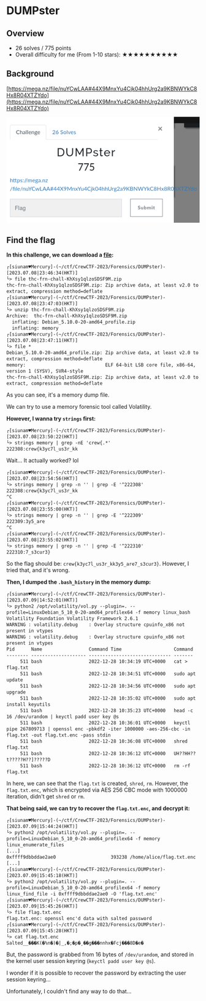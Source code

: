 # DUMPster

## Overview

- 26 solves / 775 points
- Overall difficulty for me (From 1-10 stars): ★★★★★★★★★★

## Background

[https://mega.nz/file/nuYCwLAA#44X9MnxYu4Cjk04hhUrg2a9KBNWYkC8Hx8R04XTZYdo](https://mega.nz/file/nuYCwLAA#44X9MnxYu4Cjk04hhUrg2a9KBNWYkC8Hx8R04XTZYdo)

![](https://github.com/siunam321/CTF-Writeups/blob/main/CrewCTF-2023/images/Pasted%20image%2020230710143029.png)

## Find the flag

**In this challenge, we can download a [file](https://mega.nz/file/nuYCwLAA#44X9MnxYu4Cjk04hhUrg2a9KBNWYkC8Hx8R04XTZYdo):**
```shell
┌[siunam♥Mercury]-(~/ctf/CrewCTF-2023/Forensics/DUMPster)-[2023.07.08|23:46:34(HKT)]
└> file thc-frn-chall-KhXsy1qlzoSDSF9M.zip   
thc-frn-chall-KhXsy1qlzoSDSF9M.zip: Zip archive data, at least v2.0 to extract, compression method=deflate
┌[siunam♥Mercury]-(~/ctf/CrewCTF-2023/Forensics/DUMPster)-[2023.07.08|23:47:03(HKT)]
└> unzip thc-frn-chall-KhXsy1qlzoSDSF9M.zip
Archive:  thc-frn-chall-KhXsy1qlzoSDSF9M.zip
  inflating: Debian_5.10.0-20-amd64_profile.zip  
  inflating: memory                  
┌[siunam♥Mercury]-(~/ctf/CrewCTF-2023/Forensics/DUMPster)-[2023.07.08|23:47:11(HKT)]
└> file *
Debian_5.10.0-20-amd64_profile.zip: Zip archive data, at least v2.0 to extract, compression method=deflate
memory:                             ELF 64-bit LSB core file, x86-64, version 1 (SYSV), SVR4-style
thc-frn-chall-KhXsy1qlzoSDSF9M.zip: Zip archive data, at least v2.0 to extract, compression method=deflate
```

As you can see, it's a memory dump file.

We can try to use a memory forensic tool called Volatility.

**However, I wanna try `strings` first:**
```shell
┌[siunam♥Mercury]-(~/ctf/CrewCTF-2023/Forensics/DUMPster)-[2023.07.08|23:50:22(HKT)]
└> strings memory | grep -nE 'crew{.*'
222308:crew{k3yc7l_us3r_kk
```

Wait... It actually worked? lol

```shell
┌[siunam♥Mercury]-(~/ctf/CrewCTF-2023/Forensics/DUMPster)-[2023.07.08|23:54:56(HKT)]
└> strings memory | grep -n '' | grep -E '^222308'
222308:crew{k3yc7l_us3r_kk
^C
┌[siunam♥Mercury]-(~/ctf/CrewCTF-2023/Forensics/DUMPster)-[2023.07.08|23:55:00(HKT)]
└> strings memory | grep -n '' | grep -E '^222309'
222309:3y5_are
^C
┌[siunam♥Mercury]-(~/ctf/CrewCTF-2023/Forensics/DUMPster)-[2023.07.08|23:55:02(HKT)]
└> strings memory | grep -n '' | grep -E '^222310'
222310:7_s3cur3}
```

So the flag should be: `crew{k3yc7l_us3r_kk3y5_are7_s3cur3}`. However, I tried that, and it's wrong.

**Then, I dumped the `.bash_history` in the memory dump:**
```
┌[siunam♥Mercury]-(~/ctf/CrewCTF-2023/Forensics/DUMPster)-[2023.07.09|14:52:01(HKT)]
└> python2 /opt/volatility/vol.py --plugin=. --profile=LinuxDebian_5_10_0-20-amd64_profilex64 -f memory linux_bash            
Volatility Foundation Volatility Framework 2.6.1
WARNING : volatility.debug    : Overlay structure cpuinfo_x86 not present in vtypes
WARNING : volatility.debug    : Overlay structure cpuinfo_x86 not present in vtypes
Pid      Name                 Command Time                   Command
-------- -------------------- ------------------------------ -------
     511 bash                 2022-12-28 10:34:19 UTC+0000   cat > flag.txt
     511 bash                 2022-12-28 10:34:51 UTC+0000   sudo apt update
     511 bash                 2022-12-28 10:34:56 UTC+0000   sudo apt upgrade
     511 bash                 2022-12-28 10:35:02 UTC+0000   sudo apt install keyutils
     511 bash                 2022-12-28 10:35:23 UTC+0000   head -c 16 /dev/urandom | keyctl padd user key @s
     511 bash                 2022-12-28 10:36:01 UTC+0000   keyctl pipe 267809713 | openssl enc -pbkdf2 -iter 1000000 -aes-256-cbc -in flag.txt -out flag.txt.enc -pass stdin
     511 bash                 2022-12-28 10:36:08 UTC+0000   shred flag.txt
     511 bash                 2022-12-28 10:36:12 UTC+0000   UH??HH??t?????H??]?????D
     511 bash                 2022-12-28 10:36:12 UTC+0000   rm -rf flag.txt
```

In here, we can see that the `flag.txt` is created, `shred`, `rm`. However, the `flag.txt.enc`, which is encrypted via AES 256 CBC mode with 1000000 iteration, didn't get `shred` or `rm`.

**That being said, we can try to recover the `flag.txt.enc`, and decrypt it:**
```shell
┌[siunam♥Mercury]-(~/ctf/CrewCTF-2023/Forensics/DUMPster)-[2023.07.09|15:44:24(HKT)]
└> python2 /opt/volatility/vol.py --plugin=. --profile=LinuxDebian_5_10_0-20-amd64_profilex64 -f memory linux_enumerate_files
[...]
0xffff9dbbddae2ae0                    393238 /home/alice/flag.txt.enc
[...]
┌[siunam♥Mercury]-(~/ctf/CrewCTF-2023/Forensics/DUMPster)-[2023.07.09|15:45:18(HKT)]
└> python2 /opt/volatility/vol.py --plugin=. --profile=LinuxDebian_5_10_0-20-amd64_profilex64 -f memory linux_find_file -i 0xffff9dbbddae2ae0 -O 'flag.txt.enc'
┌[siunam♥Mercury]-(~/ctf/CrewCTF-2023/Forensics/DUMPster)-[2023.07.09|15:45:26(HKT)]
└> file flag.txt.enc             
flag.txt.enc: openssl enc'd data with salted password
┌[siunam♥Mercury]-(~/ctf/CrewCTF-2023/Forensics/DUMPster)-[2023.07.09|15:45:28(HKT)]
└> cat flag.txt.enc             
Salted__���K(�%n�)�|_,�;�p�¸��g���nnhx�Fcj���8D�e�
```

But, the password is grabbed from 16 bytes of `/dev/urandom`, and stored in the kernel user session keyring (`keyctl padd user key @s`).

I wonder if it is possible to recover the password by extracting the user session keyring...

Unfortunately, I couldn't find any way to do that...
